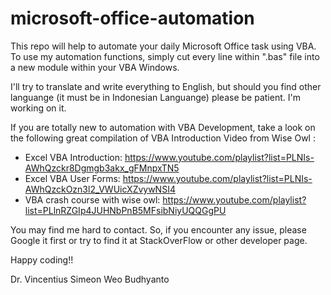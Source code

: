 # microsoft-office-automation
This repo will help to automate your daily Microsoft Office task using VBA. To use my automation functions, simply cut every line within ".bas" file into a new module within your VBA Windows. 

I'll try to translate and write everything to English, but should you find other languange (it must be in Indonesian Languange) please be patient. I'm working on it.

If you are totally new to automation with VBA Development, take a look on the following great compilation of VBA Introduction Video from Wise Owl :

- Excel VBA Introduction: https://www.youtube.com/playlist?list=PLNIs-AWhQzckr8Dgmgb3akx_gFMnpxTN5
- Excel VBA User Forms: https://www.youtube.com/playlist?list=PLNIs-AWhQzckOzn3l2_VWUicXZvywNSI4
- VBA crash course with wise owl: https://www.youtube.com/playlist?list=PLlnRZGIp4JUHNbPnB5MFsibNiyUQQGgPU

You may find me hard to contact. So, if you encounter any issue, please Google it first or try to find it at StackOverFlow or other developer page. 

Happy coding!!

Dr. Vincentius Simeon Weo Budhyanto
